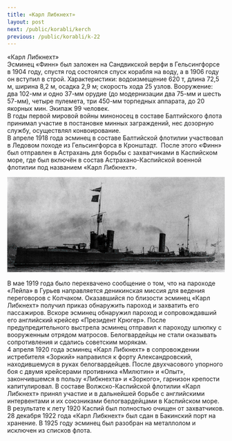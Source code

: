 ```yaml
---
title: «Карл Либкнехт»
layout: post
next: /public/korabli/kerch
previous: /public/korabli/k-22
---
```


«Карл Либкнехт»  
Эсминец «Финн» был заложен на Сандвикской верфи в Гельсингфорсе в 1904 году, спустя год состоялся спуск корабля на воду, а в 1906 году он вступил в строй. Характеристики: водоизмещение 620 т, длина 72,5 м, ширина 8,2 м, осадка 2,9 м; скорость хода 25 узлов. Вооружение: два 102-мм и одно 37-мм орудие (до модернизации два 75-мм и шесть 57-мм), четыре пулемета, три 450-мм торпедных аппарата, до 20 якорных мин. Экипаж 99 человек.  
В годы первой мировой войны миноносец в составе Балтийского флота принимал участие в постановке минных заграждений, нес дозорную службу, осуществлял конвоирование.   
В апреле 1918 года эсминец в составе Балтийской флотилии участвовал в Ледовом походе из Гельсингфорса в Кронштадт.  После этого «Финн» был отправлен в Астрахань для борьбы с захватчиками в Каспийском море, где был включён в состав Астрахано-Каспийской военной флотилии под названием «Карл Либкнехт».   
  

![](/assets/img/Karl_Libkneht.gif)  

  
В мае 1919 года было перехвачено сообщение о том, что на пароходе «Лейла» в Гурьев направляется деникинская миссия для ведения переговоров с Колчаком. Оказавшийся по близости эсминец «Карл Либкнехт» получил приказ обнаружить пароход и захватить его пассажиров. Вскоре эсминец обнаружил пароход и сопровождавший его английский крейсер «Президент Крюгер». После предупредительного выстрела эсминец отправил к пароходу шлюпку с вооруженным отрядом матросов. Белогвардейцы не стали оказывать сопротивления и сдались советским морякам.  
4 апреля 1920 года эсминец «Карл Либкнехт» в сопровождении истребителя «Зоркий» направился к форту Александровский, находившемуся в руках белогвардейцев. После двухчасового упорного боя с двумя крейсерами противника «Милютин» и «Опыт», закончившемся в пользу «Либкнехта» и «Зоркого», гарнизон крепости капитулировал. В составе Волжско-Каспийской флотилии «Карл Либкнехт» принял участие и в дальнейшей борьбе с английскими интервентами и их союзниками белогвардейцами в Каспийском море. В результате к лету 1920 Каспий был полностью очищен от захватчиков.  
28 декабря 1922 года «Карл Либкнехт» был сдан в Бакинский порт на хранение. В 1925 году эсминец был разобран на металлолом и исключен из списков флота.   
 